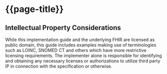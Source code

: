 # {{page-title}}


## Intellectual Property Considerations

While this implementation guide and the underlying FHIR are licensed as public domain, this guide includes examples making use of terminologies such as LOINC, SNOMED CT and others which have more restrictive licensing requirements. The implementer alone is responsible for identifying and obtaining any necessary licenses or authorizations to utilize third party IP in connection with the specification or otherwise.